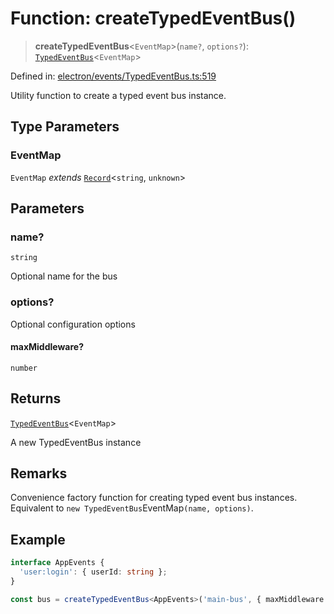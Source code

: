 # Function: createTypedEventBus()

> **createTypedEventBus**\<`EventMap`\>(`name?`, `options?`): [`TypedEventBus`](../classes/TypedEventBus.md)\<`EventMap`\>

Defined in: [electron/events/TypedEventBus.ts:519](https://github.com/Nick2bad4u/Uptime-Watcher/blob/dca5483e793478722cd3e6e125cafcec5fc771f0/electron/events/TypedEventBus.ts#L519)

Utility function to create a typed event bus instance.

## Type Parameters

### EventMap

`EventMap` *extends* [`Record`](https://www.typescriptlang.org/docs/handbook/utility-types.html#recordkeys-type)\<`string`, `unknown`\>

## Parameters

### name?

`string`

Optional name for the bus

### options?

Optional configuration options

#### maxMiddleware?

`number`

## Returns

[`TypedEventBus`](../classes/TypedEventBus.md)\<`EventMap`\>

A new TypedEventBus instance

## Remarks

Convenience factory function for creating typed event bus instances.
Equivalent to `new TypedEventBus`EventMap`(name, options)`.

## Example

```typescript
interface AppEvents {
  'user:login': { userId: string };
}

const bus = createTypedEventBus<AppEvents>('main-bus', { maxMiddleware: 50 });
```
